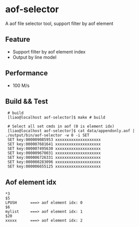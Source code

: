 # aof-selector
A aof file selector tool, support filter by aof element

## Feature
* Support filter by aof element index
* Output by line model

## Performance
 * 100 M/s

## Build && Test
```
 # build
 [liao@localhost aof-selector]$ make # build

 # Select all set cmds in aof (0 is element idx)
 [liao@localhost aof-selector]$ cat data/appendonly.aof | ./output/bin/aof-selector -w 0 -i SET
 SET key:000009085953 xxxxxxxxxxxxxxxxxxxx 
 SET key:000007681641 xxxxxxxxxxxxxxxxxxxx 
 SET key:000007495630 xxxxxxxxxxxxxxxxxxxx 
 SET key:000009670031 xxxxxxxxxxxxxxxxxxxx 
 SET key:000006726331 xxxxxxxxxxxxxxxxxxxx 
 SET key:000000283096 xxxxxxxxxxxxxxxxxxxx 
 SET key:000006655125 xxxxxxxxxxxxxxxxxxxx 
```

## Aof element idx
```
*3
$5
LPUSH      ===> aof element idx: 0
$6
mylist     ===> aof element idx: 1
$20
xxxxx      ===> aof element idx: 2
```


